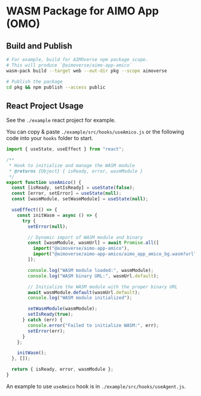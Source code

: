 # WASM Package for AIMO App (OMO)

## Build and Publish

```bash
# For example, build for AIMOverse npm package scope.
# This will produce `@aimoverse/aimo-app-amico`
wasm-pack build --target web --out-dir pkg --scope aimoverse

# Publish the package
cd pkg && npm publish --access public
```

## React Project Usage

See the `./example` react project for example.

You can copy & paste `./example/src/hooks/useAmico.js` or the following code into your `hooks` folder to start.

```javascript
import { useState, useEffect } from "react";

/**
 * Hook to initialize and manage the WASM module
 * @returns {Object} { isReady, error, wasmModule }
 */
export function useAmico() {
  const [isReady, setIsReady] = useState(false);
  const [error, setError] = useState(null);
  const [wasmModule, setWasmModule] = useState(null);

  useEffect(() => {
    const initWasm = async () => {
      try {
        setError(null);

        // Dynamic import of WASM module and binary
        const [wasmModule, wasmUrl] = await Promise.all([
          import("@aimoverse/aimo-app-amico"),
          import("@aimoverse/aimo-app-amico/aimo_app_amico_bg.wasm?url"),
        ]);

        console.log("WASM module loaded:", wasmModule);
        console.log("WASM binary URL:", wasmUrl.default);

        // Initialize the WASM module with the proper binary URL
        await wasmModule.default(wasmUrl.default);
        console.log("WASM module initialized");

        setWasmModule(wasmModule);
        setIsReady(true);
      } catch (err) {
        console.error("Failed to initialize WASM:", err);
        setError(err);
      }
    };

    initWasm();
  }, []);

  return { isReady, error, wasmModule };
}
```

An example to use `useAmico` hook is in `./example/src/hooks/useAgent.js`.
